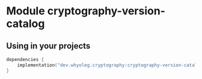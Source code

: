 # Module cryptography-version-catalog

## Using in your projects

```kotlin
dependencies {
    implementation("dev.whyoleg.cryptography:cryptography-version-catalog:0.1.0")
}
```
